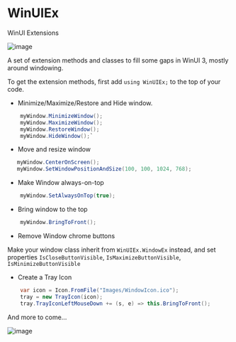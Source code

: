 # WinUIEx
 WinUI Extensions
 
![image](https://github.com/dotMorten/WinUIEx/raw/main/src/WinUIEx/logo.png)

A set of extension methods and classes to fill some gaps in WinUI 3, mostly around windowing.

To get the extension methods, first add `using WinUIEx;` to the top of your code.

- Minimize/Maximize/Restore and Hide window.
```cs
    myWindow.MinimizeWindow();
    myWindow.MaximizeWindow();
    myWindow.RestoreWindow();
    myWindow.HideWindow();`
```

- Move and resize window
```cs
   myWindow.CenterOnScreen();
   myWindow.SetWindowPositionAndSize(100, 100, 1024, 768);
```

- Make Window always-on-top
```cs
    myWindow.SetAlwaysOnTop(true);
```

- Bring window to the top
```cs
    myWindow.BringToFront();
```

- Remove Window chrome buttons

Make your window class inherit from `WinUIEx.WindowEx` instead, and set properties `IsCloseButtonVisible`, `IsMaximizeButtonVisible`, `IsMinimizeButtonVisible`

- Create a Tray Icon
```cs
    var icon = Icon.FromFile("Images/WindowIcon.ico");
    tray = new TrayIcon(icon);
    tray.TrayIconLeftMouseDown += (s, e) => this.BringToFront();
```
And more to come...

![image](https://user-images.githubusercontent.com/1378165/108465563-1e2d8700-7237-11eb-8eb4-736644606a64.png)
